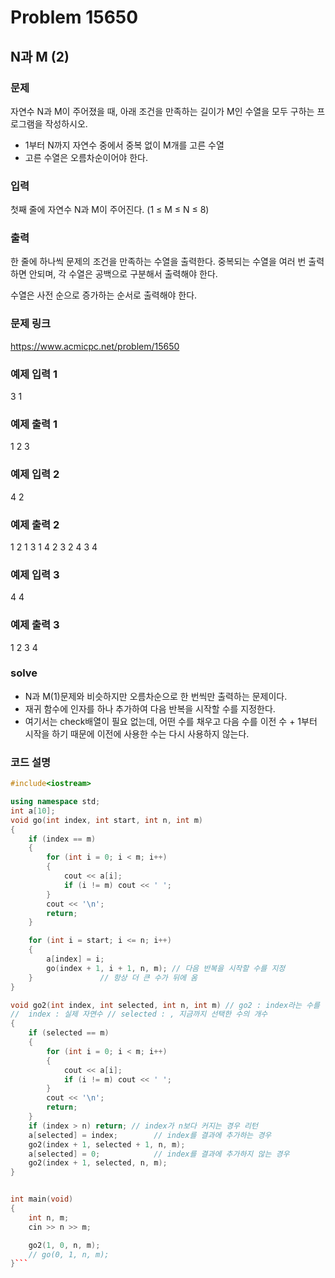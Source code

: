 # Problem 15650

## N과 M (2)

### 문제
자연수 N과 M이 주어졌을 때, 아래 조건을 만족하는 길이가 M인 수열을 모두 구하는 프로그램을 작성하시오.

- 1부터 N까지 자연수 중에서 중복 없이 M개를 고른 수열
- 고른 수열은 오름차순이어야 한다.

### 입력
첫째 줄에 자연수 N과 M이 주어진다. (1 ≤ M ≤ N ≤ 8)

### 출력
한 줄에 하나씩 문제의 조건을 만족하는 수열을 출력한다. 중복되는 수열을 여러 번 출력하면 안되며, 각 수열은 공백으로 구분해서 출력해야 한다.

수열은 사전 순으로 증가하는 순서로 출력해야 한다.

### 문제 링크
<https://www.acmicpc.net/problem/15650>

### 예제 입력 1
3 1

### 예제 출력 1
1
2
3

### 예제 입력 2
4 2

### 예제 출력 2
1 2
1 3
1 4
2 3
2 4
3 4

### 예제 입력 3
4 4

### 예제 출력 3
1 2 3 4

### solve
- N과 M(1)문제와 비슷하지만 오름차순으로 한 번씩만 출력하는 문제이다.
- 재귀 함수에 인자를 하나 추가하여 다음 반복을 시작할 수를 지정한다.
- 여기서는 check배열이 필요 없는데, 어떤 수를 채우고 다음 수를 이전 수 + 1부터 시작을 하기 때문에 이전에 사용한 수는 다시 사용하지 않는다.

### 코드 설명
```C++
#include<iostream>

using namespace std;
int a[10];
void go(int index, int start, int n, int m)
{
	if (index == m)
	{
		for (int i = 0; i < m; i++)
		{
			cout << a[i];
			if (i != m) cout << ' ';
		}
		cout << '\n';
		return;
	}

	for (int i = start; i <= n; i++)
	{
		a[index] = i;
		go(index + 1, i + 1, n, m); // 다음 반복을 시작할 수를 지정
	}				// 항상 더 큰 수가 뒤에 옴
}

void go2(int index, int selected, int n, int m) // go2 : index라는 수를 결과에 포함할건지 말지를 결정
//  index : 실제 자연수 // selected : , 지금까지 선택한 수의 개수
{		
	if (selected == m)
	{
		for (int i = 0; i < m; i++)
		{
			cout << a[i];
			if (i != m) cout << ' ';
		}
		cout << '\n';
		return;
	}
	if (index > n) return; // index가 n보다 커지는 경우 리턴
	a[selected] = index;		// index를 결과에 추가하는 경우
	go2(index + 1, selected + 1, n, m);
	a[selected] = 0;			// index를 결과에 추가하지 않는 경우
	go2(index + 1, selected, n, m);
}


int main(void)
{
	int n, m;
	cin >> n >> m;

	go2(1, 0, n, m);
	// go(0, 1, n, m);
}```
